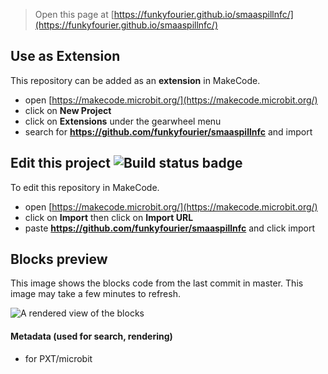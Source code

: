 
> Open this page at [https://funkyfourier.github.io/smaaspillnfc/](https://funkyfourier.github.io/smaaspillnfc/)

## Use as Extension

This repository can be added as an **extension** in MakeCode.

* open [https://makecode.microbit.org/](https://makecode.microbit.org/)
* click on **New Project**
* click on **Extensions** under the gearwheel menu
* search for **https://github.com/funkyfourier/smaaspillnfc** and import

## Edit this project ![Build status badge](https://github.com/funkyfourier/smaaspillnfc/workflows/MakeCode/badge.svg)

To edit this repository in MakeCode.

* open [https://makecode.microbit.org/](https://makecode.microbit.org/)
* click on **Import** then click on **Import URL**
* paste **https://github.com/funkyfourier/smaaspillnfc** and click import

## Blocks preview

This image shows the blocks code from the last commit in master.
This image may take a few minutes to refresh.

![A rendered view of the blocks](https://github.com/funkyfourier/smaaspillnfc/raw/master/.github/makecode/blocks.png)

#### Metadata (used for search, rendering)

* for PXT/microbit
<script src="https://makecode.com/gh-pages-embed.js"></script><script>makeCodeRender("{{ site.makecode.home_url }}", "{{ site.github.owner_name }}/{{ site.github.repository_name }}");</script>
